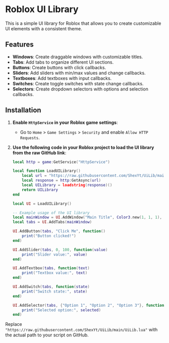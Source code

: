 # Roblox UI Library

This is a simple UI library for Roblox that allows you to create customizable UI elements with a consistent theme.

## Features

- **Windows**: Create draggable windows with customizable titles.
- **Tabs**: Add tabs to organize different UI sections.
- **Buttons**: Create buttons with click callbacks.
- **Sliders**: Add sliders with min/max values and change callbacks.
- **Textboxes**: Add textboxes with input callbacks.
- **Switches**: Create toggle switches with state change callbacks.
- **Selectors**: Create dropdown selectors with options and selection callbacks.

## Installation

1. **Enable `HttpService` in your Roblox game settings**:
   - Go to `Home` > `Game Settings` > `Security` and enable `Allow HTTP Requests`.

2. **Use the following code in your Roblox project to load the UI library from the raw GitHub link**:
    ```lua
    local http = game:GetService("HttpService")

    local function LoadUILibrary()
        local url = "https://raw.githubusercontent.com/ShexYt/UiLib/main/UiLib.lua"
        local response = http:GetAsync(url)
        local UILibrary = loadstring(response)()
        return UILibrary
    end

    local UI = LoadUILibrary()

    -- Example usage of the UI library
    local mainWindow = UI.AddWindow("Main Title", Color3.new(1, 1, 1), "Subtitle", Color3.new(0, 0, 1))
    local tabs = UI.AddTabs(mainWindow)

    UI.AddButton(tabs, "Click Me", function()
        print("Button clicked!")
    end)

    UI.AddSlider(tabs, 0, 100, function(value)
        print("Slider value:", value)
    end)

    UI.AddTextbox(tabs, function(text)
        print("Textbox value:", text)
    end)

    UI.AddSwitch(tabs, function(state)
        print("Switch state:", state)
    end)

    UI.AddSelector(tabs, {"Option 1", "Option 2", "Option 3"}, function(selected)
        print("Selected option:", selected)
    end)
    ```

Replace `"https://raw.githubusercontent.com/ShexYt/UiLib/main/UiLib.lua"` with the actual path to your script on GitHub.
